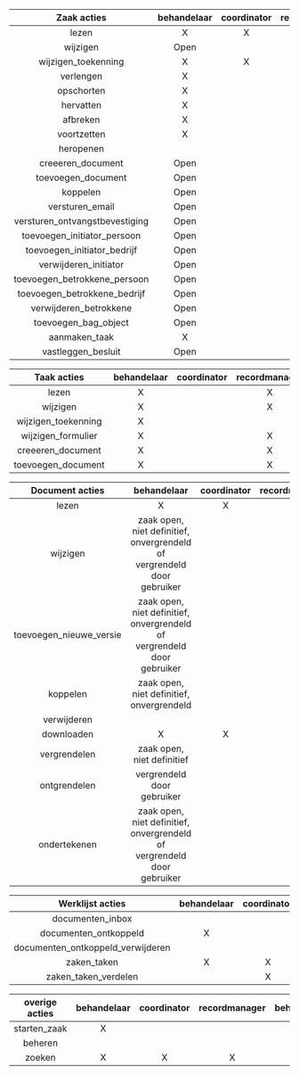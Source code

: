|          Zaak acties           | behandelaar | coordinator | recordmanager | beheerder |
|:------------------------------:|:-----------:|:-----------:|:-------------:|:---------:|
|             lezen              |      X      |      X      |       X       |           |
|            wijzigen            |    Open     |             |       X       |           |
|      wijzigen_toekenning       |      X      |      X      |       X       |           |
|           verlengen            |      X      |             |               |           |
|           opschorten           |      X      |             |               |           |
|           hervatten            |      X      |             |               |           |
|            afbreken            |      X      |             |       X       |           |
|          voortzetten           |      X      |             |       X       |           |
|           heropenen            |             |             |       X       |           |
|       creeeren_document        |    Open     |             |       X       |           |
|       toevoegen_document       |    Open     |             |       X       |           |
|            koppelen            |    Open     |             |       X       |           |
|        versturen_email         |    Open     |             |               |           |
| versturen_ontvangstbevestiging |    Open     |             |               |           |
|  toevoegen_initiator_persoon   |    Open     |             |               |           |
|  toevoegen_initiator_bedrijf   |    Open     |             |               |           |
|     verwijderen_initiator      |    Open     |             |               |           |
|  toevoegen_betrokkene_persoon  |    Open     |             |               |           |
|  toevoegen_betrokkene_bedrijf  |    Open     |             |               |           |
|     verwijderen_betrokkene     |    Open     |             |               |           |
|      toevoegen_bag_object      |    Open     |             |               |           |
|         aanmaken_taak          |      X      |             |               |           |
|       vastleggen_besluit       |    Open     |             |               |           |

|     Taak acties     | behandelaar | coordinator | recordmanager | beheerder |
|:-------------------:|:-----------:|:-----------:|:-------------:|:---------:|
|        lezen        |      X      |             |       X       |           |
|     wijzigen        |      X      |             |       X       |           |
| wijzigen_toekenning |      X      |             |               |           |
| wijzigen_formulier  |      X      |             |       X       |           |
|  creeeren_document  |      X      |             |       X       |           |
| toevoegen_document  |      X      |             |       X       |           |

|     Document acties     |                               behandelaar                                | coordinator | recordmanager | beheerder |
|:-----------------------:|:------------------------------------------------------------------------:|:-----------:|:-------------:|:---------:|
|          lezen          |                                    X                                     |      X      |       X       |           |
|        wijzigen         | zaak open, niet definitief, onvergrendeld of vergrendeld door gebruiker  |             |       X       |           |
| toevoegen_nieuwe_versie | zaak open, niet definitief, onvergrendeld of vergrendeld door gebruiker  |             |       X       |           |
|        koppelen         |                zaak open, niet definitief, onvergrendeld                 |             |       X       |           |
|       verwijderen       |                                                                          |             |       X       |           |
|       downloaden        |                                    X                                     |      X      |       X       |           |
|      vergrendelen       |                        zaak open, niet definitief                        |             |       X       |           |
|      ontgrendelen       |                        vergrendeld door gebruiker                        |             |       X       |           |
|      ondertekenen       | zaak open, niet definitief, onvergrendeld of vergrendeld door gebruiker  |             |               |           |

|         Werklijst acties          | behandelaar | coordinator | recordmanager | beheerder |
|:---------------------------------:|:-----------:|:-----------:|:-------------:|:---------:|
|         documenten_inbox          |             |             |       X       |           |
|       documenten_ontkoppeld       |      X      |             |       X       |           |
| documenten_ontkoppeld_verwijderen |             |             |       X       |           |
|            zaken_taken            |      X      |      X      |       X       |           |
|       zaken_taken_verdelen        |             |      X      |               |           |

| overige acties | behandelaar | coordinator | recordmanager | beheerder |
|:--------------:|:-----------:|:-----------:|:-------------:|:---------:|
|  starten_zaak  |      X      |             |               |           |
|    beheren     |             |             |               |     X     |
|     zoeken     |      X      |      X      |       X       |           |
